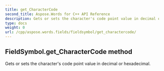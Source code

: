 ```yaml
---
title: get_CharacterCode
second_title: Aspose.Words for C++ API Reference
description: Gets or sets the character's code point value in decimal or hexadecimal. 
type: docs
weight: 0
url: /cpp/aspose.words.fields/fieldsymbol/get_charactercode/
---
```

## FieldSymbol.get_CharacterCode method


Gets or sets the character's code point value in decimal or hexadecimal. 

